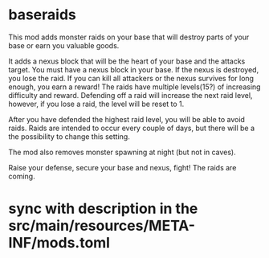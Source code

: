 # baseraids
This mod adds monster raids on your base that will destroy parts of your base or earn you valuable goods.

It adds a nexus block that will be the heart of your base and the attacks target. You must have a nexus block in your base. If the nexus is destroyed, you lose the raid. If you can kill all attackers or the nexus survives for long enough, you earn a reward!
The raids have multiple levels(15?) of increasing difficulty and reward. Defending off a raid will increase the next raid level, however, if you lose a raid, the level will be reset to 1.

After you have defended the highest raid level, you will be able to avoid raids.
Raids are intended to occur every couple of days, but there will be a the possibility to change this setting.

The mod also removes monster spawning at night (but not in caves).

Raise your defense, secure your base and nexus, fight! The raids are coming.

# sync with description in the src/main/resources/META-INF/mods.toml
